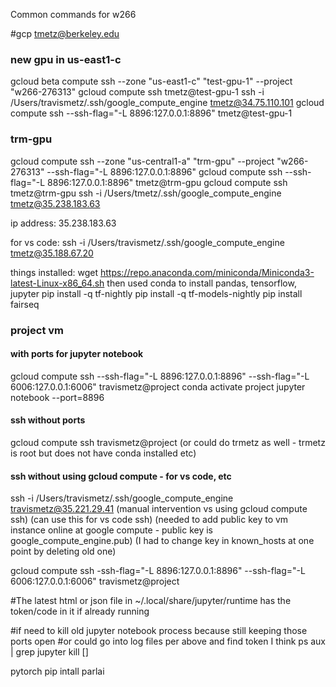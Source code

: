 Common commands for w266

#gcp
tmetz@berkeley.edu

### new gpu in us-east1-c
gcloud beta compute ssh --zone "us-east1-c" "test-gpu-1" --project "w266-276313"
gcloud compute ssh tmetz@test-gpu-1
ssh -i /Users/travismetz/.ssh/google_compute_engine tmetz@34.75.110.101
gcloud compute ssh --ssh-flag="-L 8896:127.0.0.1:8896" tmetz@test-gpu-1

### trm-gpu
gcloud compute ssh --zone "us-central1-a" "trm-gpu" --project "w266-276313" --ssh-flag="-L 8896:127.0.0.1:8896"
gcloud compute ssh --ssh-flag="-L 8896:127.0.0.1:8896" tmetz@trm-gpu
gcloud compute ssh tmetz@trm-gpu
ssh -i /Users/tmetz/.ssh/google_compute_engine tmetz@35.238.183.63

ip address: 35.238.183.63

for vs code:
ssh -i /Users/travismetz/.ssh/google_compute_engine tmetz@35.188.67.20

things installed:
wget https://repo.anaconda.com/miniconda/Miniconda3-latest-Linux-x86_64.sh
then used conda to install pandas, tensorflow, jupyter 
pip install -q tf-nightly
pip install -q tf-models-nightly
pip install fairseq


### project vm
#### with ports for jupyter notebook
gcloud compute ssh --ssh-flag="-L 8896:127.0.0.1:8896" --ssh-flag="-L 6006:127.0.0.1:6006" travismetz@project
conda activate project
jupyter notebook --port=8896

#### ssh without ports
gcloud compute ssh travismetz@project
(or could do trmetz as well - trmetz is root but does not have conda installed etc)

#### ssh without using gcloud compute - for vs code, etc 
ssh -i /Users/travismetz/.ssh/google_compute_engine travismetz@35.221.29.41
(manual intervention vs using gcloud compute ssh)
(can use this for vs code ssh)
(needed to add public key to vm instance online at google compute - public key is google_compute_engine.pub)
(I had to change key in known_hosts at one point by deleting old one)

gcloud compute ssh -ssh-flag="-L 8896:127.0.0.1:8896" --ssh-flag="-L 6006:127.0.0.1:6006" travismetz@project

#The latest html or json file in ~/.local/share/jupyter/runtime has the token/code in it if already running

#if need to kill old jupyter notebook process because still keeping those ports open
#or could go into log files per above and find token I think
ps aux | grep jupyter
kill []


pytorch
pip intall parlai

